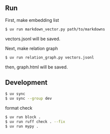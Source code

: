 ## Run

First, make embedding list

```sh
$ uv run markdown_vector.py path/to/markdowns
```

vectors.jsonl will be saved.

Next, make relation graph

```sh
$ uv run relation_graph.py vectors.jsonl
```

then, graph.html will be saved.

## Development

```sh
$ uv sync
$ uv sync --group dev
```

format check

```sh
$ uv run block .
$ uv run ruff check . --fix
$ uv run mypy .
```
